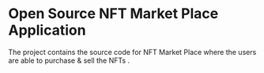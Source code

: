# Open Source NFT Market Place Application

The project contains the source code for NFT Market Place where the users are able to purchase & sell the NFTs . 

